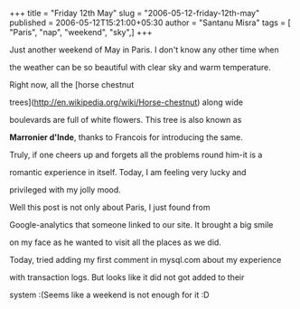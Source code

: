 +++
title = "Friday 12th May"
slug = "2006-05-12-friday-12th-may"
published = 2006-05-12T15:21:00+05:30
author = "Santanu Misra"
tags = [ "Paris", "nap", "weekend", "sky",]
+++




Just another weekend of May in Paris. I don't know any other time when

the weather can be so beautiful with clear sky and warm temperature.

Right now, all the [horse chestnut

trees](http://en.wikipedia.org/wiki/Horse-chestnut) along wide

boulevards are full of white flowers. This tree is also known as

**Marronier d'Inde**, thanks to Francois for introducing the same.

Truly, if one cheers up and forgets all the problems round him-it is a

romantic experience in itself. Today, I am feeling very lucky and

privileged with my jolly mood.



Well this post is not only about Paris, I just found from

Google-analytics that someone linked to our site. It brought a big smile

on my face as he wanted to visit all the places as we did.



  



Today, tried adding my first comment in mysql.com about my experience

with transaction logs. But looks like it did not got added to their

system :(Seems like a weekend is not enough for it :D



  




